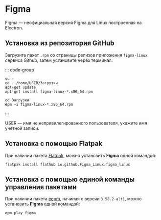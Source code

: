 # Figma

Figma — неофициальная версия Figma для Linux построенная на Electron.

## Установка из репозитория GitHub

Загрузите пакет `.rpm` со страницы релизов приложения `figma-linux` сервиса Github, затем установите через терминал: 

::: code-group

```shell[apt-get]
su -
cd ../home/USER/Загрузки
apt-get update
apt-get install figma-linux-*.x86_64.rpm
```
```shell[epm]
сd Загрузки
epm -i figma-linux-*.x86_64.rpm
```
:::

USER — имя не непривилегированного пользователя, укажите имя учетной записи. 

## Установка c помощью Flatpak

При наличии пакета [Flatpak](/flatpak), можно установить **Figma** одной командой:

```shell
flatpak install flathub io.github.Figma_Linux.figma_linux
```

## Установка c помощью единой команды управления пакетами

При наличии пакета [eepm](/epm), начиная с версии `3.58.2-alt1`, можно установить **Figma** одной командой:

```shell
epm play figma
```